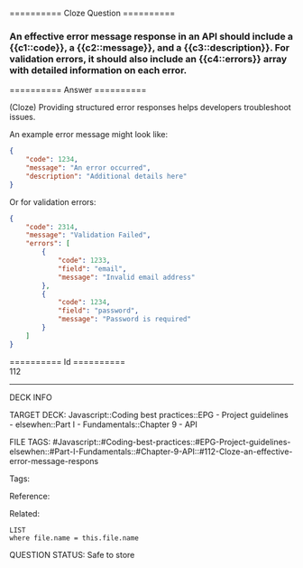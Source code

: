 ========== Cloze Question ==========

###  An effective error message response in an API should include a {{c1::code}}, a {{c2::message}}, and a {{c3::description}}. For validation errors, it should also include an {{c4::errors}} array with detailed information on each error.  

========== Answer ==========  

(Cloze) Providing structured error responses helps developers troubleshoot issues.

An example error message might look like:

```json
{
    "code": 1234,
    "message": "An error occurred",
    "description": "Additional details here"
}
```

Or for validation errors:

```json
{
    "code": 2314,
    "message": "Validation Failed",
    "errors": [
        {
            "code": 1233,
            "field": "email",
            "message": "Invalid email address"
        },
        {
            "code": 1234,
            "field": "password",
            "message": "Password is required"
        }
    ]
}
```

========== Id ==========  
112

---

DECK INFO

TARGET DECK: Javascript::Coding best practices::EPG - Project guidelines - elsewhen::Part I - Fundamentals::Chapter 9 - API

FILE TAGS: #Javascript::#Coding-best-practices::#EPG-Project-guidelines-elsewhen::#Part-I-Fundamentals::#Chapter-9-API::#112-Cloze-an-effective-error-message-respons

Tags:

Reference:

Related:

```dataview
LIST
where file.name = this.file.name
```

QUESTION STATUS: Safe to store
